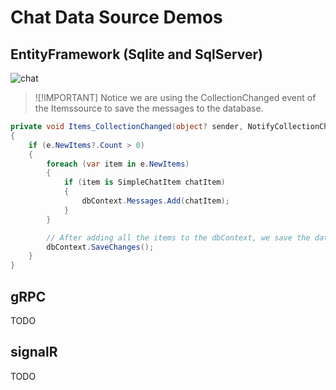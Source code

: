 # Chat Data Source Demos

## EntityFramework (Sqlite and SqlServer)

![chat](https://github.com/LanceMcCarthy/CustomMauiExamples/assets/3520532/6e1bbc02-96a2-42ea-b1f5-d2f5ffc05b3c)

> ![!IMPORTANT]
> Notice we are using the CollectionChanged event of the Itemssource to save the messages to the database.

```csharp
private void Items_CollectionChanged(object? sender, NotifyCollectionChangedEventArgs e)
{
    if (e.NewItems?.Count > 0)
    {
        foreach (var item in e.NewItems)
        {
            if (item is SimpleChatItem chatItem)
            {
                dbContext.Messages.Add(chatItem);
            }
        }

        // After adding all the items to the dbContext, we save the database
        dbContext.SaveChanges();
    }
}
```

## gRPC

TODO

## signalR

TODO